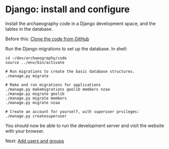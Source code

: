 Django: install and configure
=============================

Install the archaeography code in a Django development space, and the
tables in the database.

Before this: [Clone the code from GitHub](github_clone)

Run the Django migrations to set up the database. In shell:

    cd ~/dev/archaeography/code
    source ../env/bin/activate

    # Run migrations to create the basic database structures.
    ./manage.py migrate

    # Make and run migrations for applications
    ./manage.py makemigrations geolib members nzaa
    ./manage.py migrate geolib
    ./manage.py migrate members
    ./manage.py migrate nzaa

    # Create an account for yourself, with superuser prvileges:
    ./manage.py createsuperuser


You should now be able to run the development server and visit the
website with your browser.

Next: [Add users and groups](archaeography_configure)